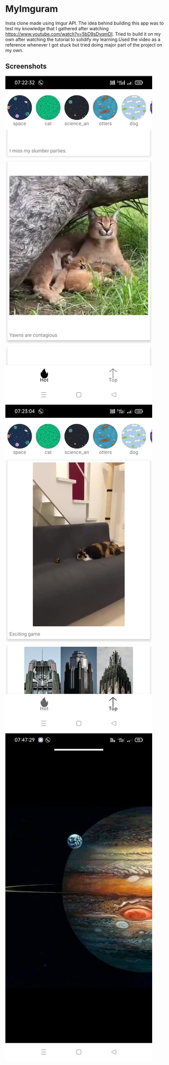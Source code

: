 # MyImguram
Insta clone made using Imgur API.
The idea behind building this app was to test my knowledge that I gathered after watching https://www.youtube.com/watch?v=5bD9sDyqmDI.
Tried to build it on my own after watching the tutorial to solidify my learning.Used the video as a reference whenever I got stuck but tried doing major part of the project on my own.
## Screenshots
![Hot Feed](Screenshots/Hot_Feed.jpeg)
![Top Feed](Screenshots/Top_Feed.jpeg)
![Story Feed](Screenshots/Story.jpeg)
